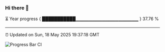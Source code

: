 ### Hi there 👋

⏳ Year progress { ███████████▁▁▁▁▁▁▁▁▁▁▁▁▁▁▁▁▁▁▁ } 37.76 %

---

⏰ Updated on Sun, 18 May 2025 19:37:18 GMT

![Progress Bar CI](https://github.com/IshwaranRudhara/GIT-ACTION/workflows/Progress%20Bar%20CI/badge.svg)
